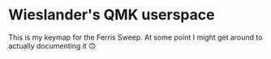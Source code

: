# Wieslander's QMK userspace

This is my keymap for the Ferris Sweep. At some point I might get
around to actually documenting it 🙃
